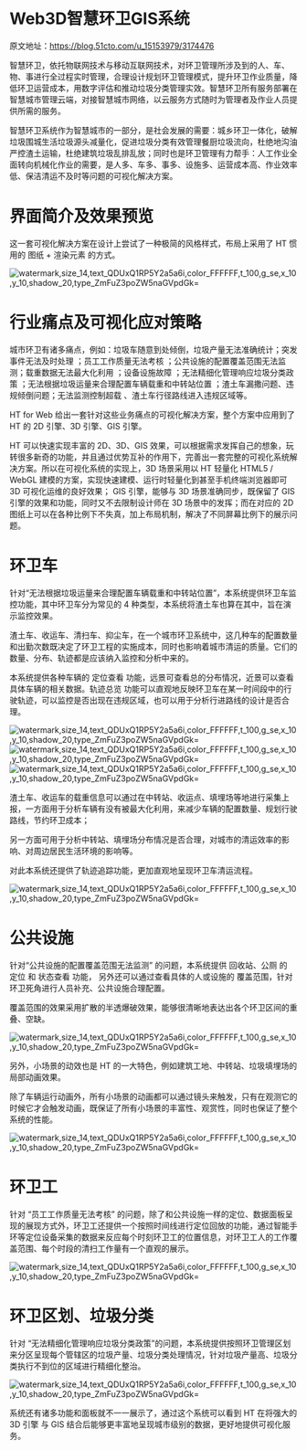 # Web3D智慧环卫GIS系统

原文地址：https://blog.51cto.com/u_15153979/3174476



智慧环卫，依托物联网技术与移动互联网技术，对环卫管理所涉及到的人、车、物、事进行全过程实时管理，合理设计规划环卫管理模式，提升环卫作业质量，降低环卫运营成本，用数字评估和推动垃圾分类管理实效。智慧环卫所有服务部署在智慧城市管理云端，对接智慧城市网络，以云服务方式随时为管理者及作业人员提供所需的服务。

智慧环卫系统作为智慧城市的一部分，是社会发展的需要：城乡环卫一体化，破解垃圾围城生活垃圾源头减量化，促进垃圾分类有效管理餐厨垃圾流向，杜绝地沟油严控渣土运输，杜绝建筑垃圾乱排乱放；同时也是环卫管理有力帮手：人工作业全面转向机械化作业的需要，是人多、车多、事多、设施多、运营成本高、作业效率低、保洁清运不及时等问题的可视化解决方案。

# 界面简介及效果预览

这一套可视化解决方案在设计上尝试了一种极简的风格样式，布局上采用了 HT 惯用的 图纸 + 渲染元素 的方式。

![watermark,size_14,text_QDUxQ1RP5Y2a5a6i,color_FFFFFF,t_100,g_se,x_10,y_10,shadow_20,type_ZmFuZ3poZW5naGVpdGk=](https://s4.51cto.com/images/blog/202107/23/aaa95241a73aa7e72a98951db5e49ba4.jpg?x-oss-process=image/watermark,size_14,text_QDUxQ1RP5Y2a5a6i,color_FFFFFF,t_100,g_se,x_10,y_10,shadow_20,type_ZmFuZ3poZW5naGVpdGk=)

# 行业痛点及可视化应对策略

城市环卫有诸多痛点，例如：垃圾车随意到处倾倒，垃圾产量无法准确统计；突发事件无法及时处理 ；员工工作质量无法考核  ；公共设施的配置覆盖范围无法监测；载重数据无法最大化利用 ；设备设施故障 ；无法精细化管理响应垃圾分类政策  ；无法根据垃圾运量来合理配置车辆载重和中转站位置 ；渣土车漏撒问题、违规倾倒问题；无法监测控制超载 、渣土车行径路线进入违规区域等。

HT for Web 给出一套针对这些业务痛点的可视化解决方案，整个方案中应用到了 HT 的 2D 引擎、3D 引擎、GIS 引擎。

HT 可以快速实现丰富的 2D、3D、GIS  效果，可以根据需求发挥自己的想象，玩转很多新奇的功能，并且通过优势互补的作用下，完善出一套完整的可视化系统解决方案。所以在可视化系统的实现上，3D 场景采用以 HT 轻量化 HTML5 / WebGL 建模的方案，实现快速建模、运行时轻量化到甚至手机终端浏览器即可 3D  可视化运维的良好效果； GIS 引擎，能够与 3D 场景准确同步，既保留了 GIS 引擎的效果和功能，同时又不去限制设计师在 3D  场景中的发挥；而在对应的 2D 图纸上可以在各种比例下不失真，加上布局机制，解决了不同屏幕比例下的展示问题。

# 环卫车

针对“无法根据垃圾运量来合理配置车辆载重和中转站位置”，本系统提供环卫车监控功能，其中环卫车分为常见的 4 种类型，本系统将渣土车也算在其中，旨在演示监控效果。

渣土车、收运车、清扫车、抑尘车，在一个城市环卫系统中，这几种车的配置数量和出勤次数既决定了环卫工程的实施成本，同时也影响着城市清运的质量。它们的数量、分布、轨迹都是应该纳入监控和分析中来的。

本系统提供各种车辆的 定位查看 功能，远景可查看总的分布情况，近景可以查看具体车辆的相关数据。轨迹总览 功能可以直观地反映环卫车在某一时间段中的行驶轨迹，可以监控是否出现在违规区域，也可以用于分析行进路线的设计是否合理。

![watermark,size_14,text_QDUxQ1RP5Y2a5a6i,color_FFFFFF,t_100,g_se,x_10,y_10,shadow_20,type_ZmFuZ3poZW5naGVpdGk=](https://s4.51cto.com/images/blog/202107/23/2c74eba04f55d25771de9b8333034139.jpg?x-oss-process=image/watermark,size_14,text_QDUxQ1RP5Y2a5a6i,color_FFFFFF,t_100,g_se,x_10,y_10,shadow_20,type_ZmFuZ3poZW5naGVpdGk=)![watermark,size_14,text_QDUxQ1RP5Y2a5a6i,color_FFFFFF,t_100,g_se,x_10,y_10,shadow_20,type_ZmFuZ3poZW5naGVpdGk=](https://s4.51cto.com/images/blog/202107/23/da2e950bbdecbeb51c1f504b9c18b1ee.jpg?x-oss-process=image/watermark,size_14,text_QDUxQ1RP5Y2a5a6i,color_FFFFFF,t_100,g_se,x_10,y_10,shadow_20,type_ZmFuZ3poZW5naGVpdGk=)![watermark,size_14,text_QDUxQ1RP5Y2a5a6i,color_FFFFFF,t_100,g_se,x_10,y_10,shadow_20,type_ZmFuZ3poZW5naGVpdGk=](https://s4.51cto.com/images/blog/202107/23/045c335d5512629b010add25ea026114.jpg?x-oss-process=image/watermark,size_14,text_QDUxQ1RP5Y2a5a6i,color_FFFFFF,t_100,g_se,x_10,y_10,shadow_20,type_ZmFuZ3poZW5naGVpdGk=)

渣土车、收运车的载重信息可以通过在中转站、收运点、填埋场等地进行采集上报，一方面用于分析车辆有没有被最大化利用，来减少车辆的配置数量、规划行驶路线，节约环卫成本；

另一方面可用于分析中转站、填埋场分布情况是否合理，对城市的清运效率的影响、对周边居民生活环境的影响等。

对此本系统还提供了轨迹追踪功能，更加直观地呈现环卫车清运流程。

![watermark,size_14,text_QDUxQ1RP5Y2a5a6i,color_FFFFFF,t_100,g_se,x_10,y_10,shadow_20,type_ZmFuZ3poZW5naGVpdGk=](https://s4.51cto.com/images/blog/202107/23/54aacd7180b9b384cbf856d791fbea3f.jpg?x-oss-process=image/watermark,size_14,text_QDUxQ1RP5Y2a5a6i,color_FFFFFF,t_100,g_se,x_10,y_10,shadow_20,type_ZmFuZ3poZW5naGVpdGk=)

# 公共设施

针对“公共设施的配置覆盖范围无法监测” 的问题，本系统提供 回收站、公厕 的 定位 和 状态查看 功能， 另外还可以通过查看具体的人或设施的 覆盖范围，针对环卫死角进行人员补充、公共设施合理配置。

覆盖范围的效果采用扩散的半透爆破效果，能够很清晰地表达出各个环卫区间的重叠、空缺。

![watermark,size_14,text_QDUxQ1RP5Y2a5a6i,color_FFFFFF,t_100,g_se,x_10,y_10,shadow_20,type_ZmFuZ3poZW5naGVpdGk=](https://s4.51cto.com/images/blog/202107/23/686823b0f97bbe0ca316943fc8adb625.jpg?x-oss-process=image/watermark,size_14,text_QDUxQ1RP5Y2a5a6i,color_FFFFFF,t_100,g_se,x_10,y_10,shadow_20,type_ZmFuZ3poZW5naGVpdGk=)

另外，小场景的动效也是 HT 的一大特色，例如建筑工地、中转站、垃圾填埋场的局部动画效果。

除了车辆运行动画外，所有小场景的动画都可以通过镜头来触发，只有在观测它的时候它才会触发动画，既保证了所有小场景的丰富性、观赏性，同时也保证了整个系统的性能。

![watermark,size_14,text_QDUxQ1RP5Y2a5a6i,color_FFFFFF,t_100,g_se,x_10,y_10,shadow_20,type_ZmFuZ3poZW5naGVpdGk=](https://s4.51cto.com/images/blog/202107/23/46a2b11f6554c46e8097e44134b92a01.jpg?x-oss-process=image/watermark,size_14,text_QDUxQ1RP5Y2a5a6i,color_FFFFFF,t_100,g_se,x_10,y_10,shadow_20,type_ZmFuZ3poZW5naGVpdGk=)

# 环卫工

针对 “员工工作质量无法考核”  的问题，除了和公共设施一样的定位、数据面板呈现的展现方式外，环卫工还提供一个按照时间线进行定位回放的功能，通过智能手环等定位设备采集的数据来反应每个时刻环卫工的位置信息，对环卫工人的工作覆盖范围、每个时段的清扫工作量有一个直观的展示。

![watermark,size_14,text_QDUxQ1RP5Y2a5a6i,color_FFFFFF,t_100,g_se,x_10,y_10,shadow_20,type_ZmFuZ3poZW5naGVpdGk=](https://s4.51cto.com/images/blog/202107/23/fc6d506d86cba6d1c3904dea83c663d2.jpg?x-oss-process=image/watermark,size_14,text_QDUxQ1RP5Y2a5a6i,color_FFFFFF,t_100,g_se,x_10,y_10,shadow_20,type_ZmFuZ3poZW5naGVpdGk=)

# 环卫区划、垃圾分类

针对 “无法精细化管理响应垃圾分类政策”的问题，本系统提供按照环卫管理区划来分区呈现每个管辖区的垃圾产量、垃圾分类处理情况，针对垃圾产量高、垃圾分类执行不到位的区域进行精细化整治。

![watermark,size_14,text_QDUxQ1RP5Y2a5a6i,color_FFFFFF,t_100,g_se,x_10,y_10,shadow_20,type_ZmFuZ3poZW5naGVpdGk=](https://s4.51cto.com/images/blog/202107/23/eec57c2fc81b4499cb162ebf66c12b37.jpg?x-oss-process=image/watermark,size_14,text_QDUxQ1RP5Y2a5a6i,color_FFFFFF,t_100,g_se,x_10,y_10,shadow_20,type_ZmFuZ3poZW5naGVpdGk=)

系统还有诸多功能和面板就不一一展示了，通过这个系统可以看到 HT 在将强大的 3D 引擎 与 GIS 结合后能够更丰富地呈现城市级别的数据，更好地提供可视化服务。